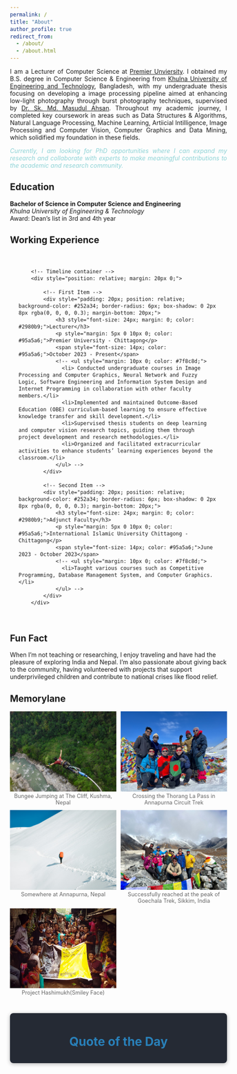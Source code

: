 ```yaml
---
permalink: /
title: "About"
author_profile: true
redirect_from: 
  - /about/
  - /about.html
---
```

<div style="text-align: justify;">
  <p>
  I am a Lecturer of Computer Science at <a href="https://puc.ac.bd/">Premier Unviersity</a>. I obtained my B.S. degree in Computer Science & Engineering from <a href="https://www.kuet.ac.bd/">Khulna University of Engineering and Technology</a>, Bangladesh, with my undergraduate thesis focusing on developing a image processing pipeline aimed at enhancing low-light photography through burst photography techniques, supervised by <a href="https://www.kuet.ac.bd/cse/smmasudul">Dr. Sk. Md. Masudul Ahsan</a>. Throughout my academic journey, I completed key coursework in areas such as Data Structures & Algorithms, Natural Language Processing, Machine Learning, Artiicial Intilligence, Image Processing and Computer Vision, Computer Graphics and Data Mining, which solidified my foundation in these fields.
  </p>

  <p style="color: #8cd2d5; "><i>Currently, I am looking for PhD opportunities where I can expand my research and collaborate with experts to make meaningful contributions to the academic and research community.</i></p>

</div>




Education
---
**Bachelor of Science in Computer Science and Engineering** \
*Khulna University of Engineering & Technology*\
Award: Dean’s list in 3rd and 4th year


<!-- **Higher Secondary School Certificate**\
*Chittagong College*\
*Chittagong*\
GPA: 5.00(Out of 5.00)

**Secondary School Certificate**\
*Chittagong Collegiate School*\
*Chittagong*\
GPA: 5.00(Out of 5.00) -->

Working Experience
---
<div style="position: relative; max-width: 1200px; margin: 0 auto; padding: 20px;">

        <!-- Timeline container -->
        <div style="position: relative; margin: 20px 0;">

            <!-- First Item -->
            <div style="padding: 20px; position: relative; background-color: #252a34; border-radius: 6px; box-shadow: 0 2px 8px rgba(0, 0, 0, 0.3); margin-bottom: 20px;">
                <h3 style="font-size: 24px; margin: 0; color: #2980b9;">Lecturer</h3>
                <p style="margin: 5px 0 10px 0; color: #95a5a6;">Premier University - Chittagong</p>
                <span style="font-size: 14px; color: #95a5a6;">October 2023 - Present</span>
                <!-- <ul style="margin: 10px 0; color: #7f8c8d;">
                  <li> Conducted undergraduate courses in Image Processing and Computer Graphics, Neural Network and Fuzzy Logic, Software Engineering and Information System Design and Internet Programming in collaboration with other faculty members.</li>
                  <li>Implemented and maintained Outcome-Based Education (OBE) curriculum-based learning to ensure effective knowledge transfer and skill development.</li>
                  <li>Supervised thesis students on deep learning and computer vision research topics, guiding them through project development and research methodologies.</li>
                  <li>Organized and facilitated extracurricular activities to enhance students’ learning experiences beyond the classroom.</li>
                </ul> -->
            </div>

            <!-- Second Item -->
            <div style="padding: 20px; position: relative; background-color: #252a34; border-radius: 6px; box-shadow: 0 2px 8px rgba(0, 0, 0, 0.3); margin-bottom: 20px;">
                <h3 style="font-size: 24px; margin: 0; color: #2980b9;">Adjunct Faculty</h3>
                <p style="margin: 5px 0 10px 0; color: #95a5a6;">International Islamic University Chittagong - Chittagong</p>
                <span style="font-size: 14px; color: #95a5a6;">June 2023 - October 2023</span>
                <!-- <ul style="margin: 10px 0; color: #7f8c8d;">
                  <li>Taught various courses such as Competitive Programming, Database Management System, and Computer Graphics.</li>
                </ul> -->
            </div>
        </div>

</div>

Fun Fact
---
When I’m not teaching or researching, I enjoy traveling and have had the pleasure of exploring India and Nepal. I’m also passionate about giving back to the community, having volunteered with projects that support underprivileged children and contribute to national crises like flood relief.

## Memorylane

<div style="display: grid; grid-template-columns: repeat(2, 1fr); gap: 10px;">
  <figure style="margin: 0; position: relative;">
    <img src="/images/bungee.jpg" alt="Description of Image 1" style="width: 100%; height: auto; cursor: pointer;" onclick="openFullscreen(this)" />
    <figcaption style="text-align: center; font-size: 0.9em; color: #666;">Bungee Jumping at The Cliff, Kushma, Nepal</figcaption>
  </figure>
  <figure style="margin: 0; position: relative;">
    <img src="/images/thorangla.jpg" alt="Description of Image 2" style="width: 100%; height: auto; cursor: pointer;" onclick="openFullscreen(this)" />
    <figcaption style="text-align: center; font-size: 0.9em; color: #666;">Crossing the Thorang La Pass in Annapurna Circuit Trek</figcaption>
  </figure>
  <figure style="margin: 0; position: relative;">
    <img src="/images/snow.jpg" alt="Description of Image 3" style="width: 100%; height: auto; cursor: pointer;" onclick="openFullscreen(this)" />
    <figcaption style="text-align: center; font-size: 0.9em; color: #666;">Somewhere at Annapurna, Nepal</figcaption>
  </figure>
  <figure style="margin: 0; position: relative;">
    <img src="/images/goechala.jpg" alt="Description of Image 4" style="width: 100%; height: auto; cursor: pointer;" onclick="openFullscreen(this)" />
    <figcaption style="text-align: center; font-size: 0.9em; color: #666;">Successfully reached at the peak of Goechala Trek, Sikkim, India</figcaption>
  </figure>
  <figure style="margin: 0; position: relative;">
    <img src="/images/volunteer.jpg" alt="Description of Image 4" style="width: 100%; height: auto; cursor: pointer;" onclick="openFullscreen(this)" />
    <figcaption style="text-align: center; font-size: 0.9em; color: #666;">Project Hashimukh(Smiley Face)</figcaption>
  </figure>
</div>

<!-- Fullscreen Modal -->
<div id="fullscreenModal" style="display: none; position: fixed; top: 50px; left: 0; width: 100%; height: calc(100% - 50px); background-color: rgba(0, 0, 0, 0.9); z-index: 1000;">
  <span style="position: absolute; top: 20px; right: 30px; color: white; font-size: 40px; font-weight: bold; cursor: pointer;" onclick="closeFullscreen()">&times;</span>
  <img id="fullscreenImage" style="display: block; margin: 50px auto; max-width: 90%; max-height: 80%;">
</div>

<div style="text-align: center; padding: 10px 20px ; border-radius: 8px; background-color: #252a34; box-shadow: 0 2px 10px rgba(0,0,0,0.3); margin: 40px auto; max-width: 600px;">
        <h2 style="font-size: 28px; color: #2980b9;">Quote of the Day</h2>
        <p id="quote" style="font-size: 20px; color: #7f8c8d; font-style: italic; margin: 20px 0;"></p>
        <p id="author" style="font-size: 18px; color: #2980b9; margin: 0;"></p>
</div>

<script>
    function openFullscreen(imgElement) {
    var modal = document.getElementById("fullscreenModal");
    var fullscreenImage = document.getElementById("fullscreenImage");
    fullscreenImage.src = imgElement.src;
    modal.style.display = "block";
    }

    function closeFullscreen() {
    var modal = document.getElementById("fullscreenModal");
    modal.style.display = "none";
    }
        // Static array of quotes
        const quotes = [
            { text: "The best way to predict the future is to create it.", author: "Peter Drucker" },
            { text: "Success is not final, failure is not fatal: It is the courage to continue that counts.", author: "Winston Churchill" },
            { text: "What you do speaks so loudly that I cannot hear what you say.", author: "Ralph Waldo Emerson" },
            { text: "Life is 10% what happens to us and 90% how we react to it.", author: "Charles R. Swindoll" },
            { text: "Your time is limited, don't waste it living someone else's life.", author: "Steve Jobs" },
            { text: "Do not go where the path may lead, go instead where there is no path and leave a trail.", author: "Ralph Waldo Emerson" },
            { text: "In the middle of difficulty lies opportunity.", author: "Albert Einstein" },
            { text: "Success usually comes to those who are too busy to be looking for it.", author: "Henry David Thoreau" },
            { text: "The only way to do great work is to love what you do.", author: "Steve Jobs" },
            { text: "Hardships often prepare ordinary people for an extraordinary destiny.", author: "C.S. Lewis" }
        ];

        // Function to get a random quote
        function getRandomQuote() {
            const randomIndex = Math.floor(Math.random() * quotes.length);
            return quotes[randomIndex];
        }

        // Display a random quote
        const quoteOfTheDay = getRandomQuote();
        document.getElementById("quote").innerText = `"${quoteOfTheDay.text}"`;
        document.getElementById("author").innerText = `- ${quoteOfTheDay.author}`;
</script>